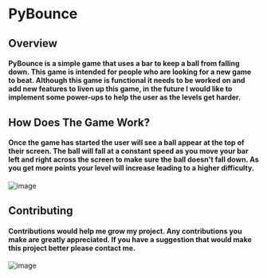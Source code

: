 # PyBounce
## Overview
#### PyBounce is a simple game that uses a bar to keep a ball from falling down. This game is intended for people who are looking for a new game to beat. Although this game is functional it needs to be worked on and add new features to liven up this game, in the future I would like to implement some power-ups to help the user as the levels get harder.

## How Does The Game Work?
#### Once the game has started the user will see a ball appear at the top of their screen. The ball will fall at a constant speed as you move your bar left and right across the screen to make sure the ball doesn't fall down. As you get more points your level will increase leading to a higher difficulty.

![image](https://github.com/user-attachments/assets/f89eb652-ded0-4369-bb6d-21806baf6ac8)


## Contributing
#### Contributions would help me grow my project. Any contributions you make are greatly appreciated. If you have a suggestion that would make this project better please contact me.
![image](https://github.com/user-attachments/assets/f04039f1-7d48-47dc-bb01-38ee00e9fba8)
